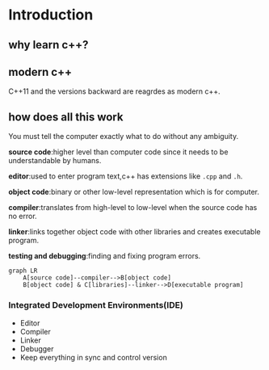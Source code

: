 # Introduction

## why learn c++?


## modern c++

C++11 and the versions backward are reagrdes as modern c++.


## how does all this work

You must tell the computer exactly what to do without any ambiguity.

**source code**:higher level than computer code since it needs to be understandable by humans.

**editor**:used to enter program text,c++ has extensions like ``.cpp`` and ``.h``.

**object code**:binary or other low-level representation  which is for computer.

**compiler**:translates from high-level to low-level when the source code has no error.

**linker**:links together object code with other libraries and creates executable program.

**testing and debugging**:finding and fixing program errors.

```mermaid
graph LR
    A[source code]--compiler-->B[object code]
    B[object code] & C[libraries]--linker-->D[executable program]
```

### Integrated Development Environments(IDE)
- Editor
- Compiler
- Linker
- Debugger
- Keep everything in sync and control version